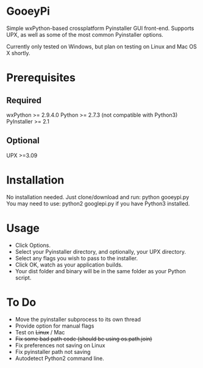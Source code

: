 GooeyPi
=======
Simple wxPython-based crossplatform Pyinstaller GUI front-end. Supports UPX, as well as some of the most common Pyinstaller options.

Currently only tested on Windows, but plan on testing on Linux and Mac OS X shortly.


Prerequisites
=============
Required
--------
wxPython >= 2.9.4.0
Python >= 2.7.3 (not compatible with Python3)
PyInstaller >= 2.1 

Optional
--------
UPX >=3.09


Installation
============
No installation needed. Just clone/download and run: python gooeypi.py
You may need to use: python2 googlepi.py if you have Python3 installed. 

Usage
=====
- Click Options.
- Select your Pyinstaller directory, and optionally, your UPX directory.
- Select any flags you wish to pass to the installer. 
- Click OK, watch as your application builds. 
- Your dist folder and binary will be in the same folder as your Python script.

To Do
=====
- Move the pyinstaller subprocess to its own thread
- Provide option for manual flags
- Test on ~~Linux~~ / Mac
- ~~Fix some bad path code (should be using os.path.join)~~
- Fix preferences not saving on Linux
- Fix pyinstaller path not saving
- Autodetect Python2 command line. 
